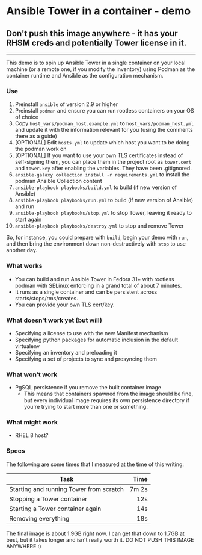 # Ansible Tower in a container - demo

## Don't push this image anywhere - it has your RHSM creds and potentially Tower license in it.

---

This demo is to spin up Ansible Tower in a single container on your local machine (or a remote one, if you modify the inventory) using Podman as the container runtime and Ansible as the configuration mechanism.

### Use

1. Preinstall `ansible` of version 2.9 or higher
1. Preinstall `podman` and ensure you can run rootless containers on your OS of choice
1. Copy `host_vars/podman_host.example.yml` to `host_vars/podman_host.yml` and update it with the information relevant for you (using the comments there as a guide)
1. \[OPTIONAL\] Edit `hosts.yml` to update which host you want to be doing the podman work on
1. \[OPTIONAL\] If you want to use your own TLS certificates instead of self-signing them, you can place them in the project root as `tower.cert` and `tower.key` after enabling the variables. They have been .gitignored.
1. `ansible-galaxy collection install -r requirements.yml` to install the podman Ansible Collection content
1. `ansible-playbook playbooks/build.yml` to build (if new version of Ansible)
1. `ansible-playbook playbooks/run.yml` to build (if new version of Ansible) and run
1. `ansible-playbook playbooks/stop.yml` to stop Tower, leaving it ready to start again
1. `ansible-playbook playbooks/destroy.yml` to stop and remove Tower

So, for instance, you could prepare with `build`, begin your demo with `run`, and then bring the environment down non-destructively with `stop` to use another day.

### What works

- You can build and run Ansible Tower in Fedora 31+ with rootless podman with SELinux enforcing in a grand total of about 7 minutes.
- It runs as a single container and can be persistent across starts/stops/rms/creates.
- You can provide your own TLS cert/key.

### What doesn't work yet (but will)

- Specifying a license to use with the new Manifest mechanism
- Specifying python packages for automatic inclusion in the default virtualenv
- Specifying an inventory and preloading it
- Specifying a set of projects to sync and presyncing them

### What won't work

- PgSQL persistence if you remove the built container image
  - This means that containers spawned from the image should be fine, but every individual image requires its own persistence directory if you're trying to start more than one or something.

### What might work

- RHEL 8 host?

### Specs

The following are some times that I measured at the time of this writing:

| Task                                    | Time    |
|-----------------------------------------|--------:|
| Starting and running Tower from scratch |   7m 2s |
| Stopping a Tower container              |     12s |
| Starting a Tower container again        |     14s |
| Removing everything                     |     18s |

The final image is about 1.9GB right now. I can get that down to 1.7GB at best, but it takes longer and isn't really worth it. DO NOT PUSH THIS IMAGE ANYWHERE :)
